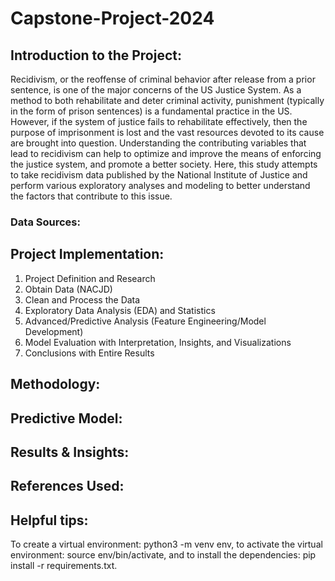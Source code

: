 # Capstone-Project-2024

## Introduction to the Project: 
Recidivism, or the reoffense of criminal behavior after release from a prior sentence, is one of the major concerns of the US Justice System. As a method to both rehabilitate and deter criminal activity, punishment (typically in the form of prison sentences) is a fundamental practice in the US. However, if the system of justice fails to rehabilitate effectively, then the purpose of imprisonment is lost and the vast resources devoted to its cause are brought into question. Understanding the contributing variables that lead to recidivism can help to optimize and improve the means of enforcing the justice system, and promote a better society. Here, this study attempts to take recidivism data published by the National Institute of Justice and perform various exploratory analyses and modeling to better understand the factors that contribute to this issue.

### Data Sources: 


## Project Implementation: 
1. Project Definition and Research
2. Obtain Data (NACJD)
3. Clean and Process the Data
4. Exploratory Data Analysis (EDA) and Statistics
5. Advanced/Predictive Analysis (Feature Engineering/Model Development)
6. Model Evaluation with Interpretation, Insights, and Visualizations
7. Conclusions with Entire Results

## Methodology: 



## Predictive Model: 



## Results & Insights: 




## References Used: 


## Helpful tips: 
To create a virtual environment: python3 -m venv env, to activate the virtual environment: source env/bin/activate, and to install the dependencies: pip install -r requirements.txt. 
